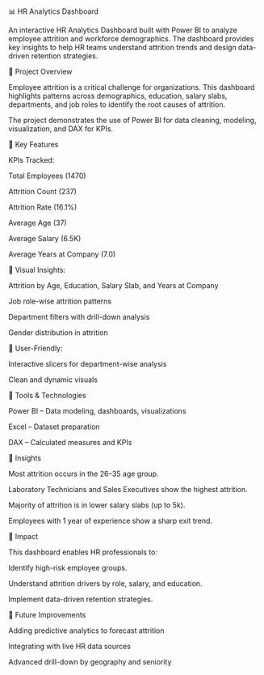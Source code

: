 📊 HR Analytics Dashboard

An interactive HR Analytics Dashboard built with Power BI to analyze employee attrition and workforce demographics. The dashboard provides key insights to help HR teams understand attrition trends and design data-driven retention strategies.

🔹 Project Overview

Employee attrition is a critical challenge for organizations. This dashboard highlights patterns across demographics, education, salary slabs, departments, and job roles to identify the root causes of attrition.

The project demonstrates the use of Power BI for data cleaning, modeling, visualization, and DAX for KPIs.

🔹 Key Features

KPIs Tracked:

Total Employees (1470)

Attrition Count (237)

Attrition Rate (16.1%)

Average Age (37)

Average Salary (6.5K)

Average Years at Company (7.0)

🔹 Visual Insights:

Attrition by Age, Education, Salary Slab, and Years at Company

Job role-wise attrition patterns

Department filters with drill-down analysis

Gender distribution in attrition

🔹 User-Friendly:

Interactive slicers for department-wise analysis

Clean and dynamic visuals

🔹 Tools & Technologies

Power BI – Data modeling, dashboards, visualizations

Excel – Dataset preparation

DAX – Calculated measures and KPIs

🔹 Insights

Most attrition occurs in the 26–35 age group.

Laboratory Technicians and Sales Executives show the highest attrition.

Majority of attrition is in lower salary slabs (up to 5k).

Employees with 1 year of experience show a sharp exit trend.

🔹 Impact

This dashboard enables HR professionals to:

Identify high-risk employee groups.

Understand attrition drivers by role, salary, and education.

Implement data-driven retention strategies.

🔹 Future Improvements

Adding predictive analytics to forecast attrition

Integrating with live HR data sources

Advanced drill-down by geography and seniority
